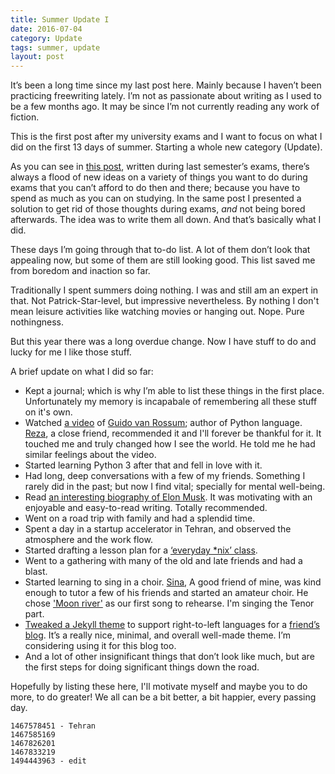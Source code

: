 ```yaml
---
title: Summer Update I
date: 2016-07-04
category: Update
tags: summer, update
layout: post
---
```


It’s been a long time since my last post here. 
Mainly because I haven’t been practicing freewriting lately. 
I’m not as passionate about writing as I used to be a few months ago. 
It may be since I’m not currently reading any work of fiction. 

This is the first post after my university exams and I want to focus on what I did on the first 13 days of summer. Starting a whole new category (Update).

As you can see in [this post](https://mehsen.com/freewritings/2016/01/09/for-when-im-bored/), written during last semester’s exams, there’s always a flood of new ideas on a variety of things you want to do during exams that you can’t afford to do then and there; because you have to spend as much as you can on studying. In the same post I presented a solution to get rid of those thoughts during exams, *and* not being bored afterwards. The idea was to write them all down. And that’s basically what I did.   

These days I’m going through that to-do list. A lot of them don’t look that appealing now, but some of them are still looking good. This list saved me from boredom and inaction so far.  

Traditionally I spent summers doing nothing. I was and still am an expert in that. Not Patrick-Star-level, but impressive nevertheless. By nothing I don't mean leisure activities like watching movies or hanging out. Nope. Pure nothingness.  

But this year there was a long overdue change. Now I have stuff to do and lucky for me I like those stuff.

A brief update on what I did so far: 

- Kept a journal; which is why I’m able to list these things in the first place. Unfortunately my memory is incapabale of remembering all these stuff on it's own.  
- Watched [a video](https://www.youtube.com/watch?v=YgtL4S7Hrwo) of [Guido van Rossum](https://en.wikipedia.org/wiki/Guido_van_Rossum); author of Python language. [Reza](https://twitter.com/shalbafzadeh), a close friend, recommended it and I'll forever be thankful for it. It touched me and truly changed how I see the world. He told me he had similar feelings about the video.  
- Started learning Python 3 after that and fell in love with it.  
- Had long, deep conversations with a few of my friends. Something I rarely did in the past; but now I find vital; specially for mental well-being.  
- Read [an interesting biography of Elon Musk](/review/2017/05/11/elon-musk-book/ "Mehsen.com: Friendship, Kindle, and Elon Musk"). It was motivating with an enjoyable and easy-to-read writing. Totally recommended.  
- Went on a road trip with family and had a splendid time.  
- Spent a day in a startup accelerator in Tehran, and observed the atmosphere and the work flow.  
- Started drafting a lesson plan for a [‘everyday *nix’ class](https://github.com/mohsend/everyday-nix).  
- Went to a gathering with many of the old and late friends and had a blast.  
- Started learning to sing in a choir. [Sina](https://www.instagram.com/sinaswebz/), A good friend of mine, was kind enough to tutor a few of his friends and started an amateur choir. He chose ['Moon river'](http://www.gasworkschoir.co.uk/node/11) as our first song to rehearse. I'm singing the Tenor part.   
- [Tweaked a Jekyll theme](https://github.com/mohsend/the-plain) to support right-to-left languages for a [friend’s blog](http://pe42.ir/). It’s a really nice, minimal, and overall well-made theme. I’m considering using it for this blog too.  
- And a lot of other insignificant things that don’t look like much, but are the first steps for doing significant things down the road.  

Hopefully by listing these here, I'll motivate myself and maybe you to do more, to do greater! We all can be a bit better, a bit happier, every passing day.  

```
1467578451 - Tehran  
1467585169 
1467826201 
1467833219 
1494443963 - edit
```
